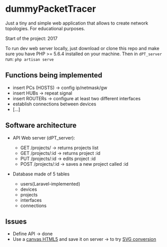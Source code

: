 # dummyPacketTracer
Just a tiny and simple web application that allows to create network topologies. For educational purposes.

Start of the project: 2017

To run dev web server locally, just download or clone this repo and make sure you have PHP >= 5.6.4 installed on your machine.
Then in `dPT_server` run: `php artisan serve`

## Functions being implemented

- insert PCs (HOSTS) -> config ip/netmask/gw
- insert HUBs -> repeat signal
- insert ROUTERs -> configure at least two different interfaces
- establish connections between devices
- [...]

## Software architecture

- API Web server (dPT_server):
    * GET /projects/ -> returns projects list
    * GET /projects/:id -> returns project :id
    * PUT /projects/:id -> edits project :id
    * POST /projects/:id -> saves a new project called :id

- Database made of 5 tables 
    * users(Laravel-implemented)
    * devices 
    * projects
    * interfaces 
    * connections

## Issues

- Define API -> done
- Use a [canvas HTML5](https://www.w3schools.com/HTML/html5_canvas.asp) and save it on server -> to try [SVG conversion](http://www.svgopen.org/2010/papers/62-From_SVG_to_Canvas_and_Back/#canvas_to_svg)
